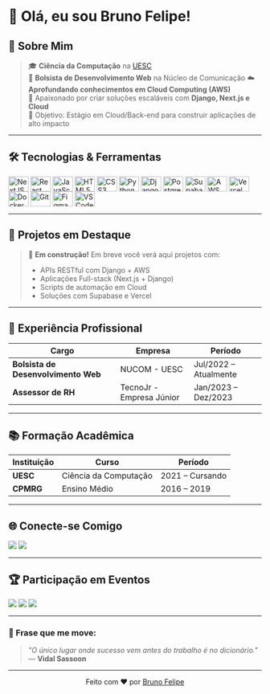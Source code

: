 # 👋 Olá, eu sou Bruno Felipe!

## 🚀 Sobre Mim
> 🎓 **Ciência da Computação** na [UESC](https://www.uesc.br/)  
> 💼 **Bolsista de Desenvolvimento Web** na Núcleo de Comunicação 
> ☁️ **Aprofundando conhecimentos em Cloud Computing (AWS)**  
> 🌱 Apaixonado por criar soluções escaláveis com **Django, Next.js e Cloud**  
> 🎯 Objetivo: Estágio em Cloud/Back-end para construir aplicações de alto impacto  

---

## 🛠️ Tecnologias & Ferramentas
<div style="display: inline_block">
  <!-- Front-End -->
  <img align="center" alt="NextJS" height="30" width="40" src="https://cdn.jsdelivr.net/gh/devicons/devicon/icons/nextjs/nextjs-original.svg">
  <img align="center" alt="React" height="30" width="40" src="https://cdn.jsdelivr.net/gh/devicons/devicon/icons/react/react-original.svg">
  <img align="center" alt="JavaScript" height="30" width="40" src="https://cdn.jsdelivr.net/gh/devicons/devicon/icons/javascript/javascript-original.svg">
  <img align="center" alt="HTML5" height="30" width="40" src="https://cdn.jsdelivr.net/gh/devicons/devicon/icons/html5/html5-original.svg">
  <img align="center" alt="CSS3" height="30" width="40" src="https://cdn.jsdelivr.net/gh/devicons/devicon/icons/css3/css3-original.svg">
  
  <!-- Back-End -->
  <img align="center" alt="Python" height="30" width="40" src="https://cdn.jsdelivr.net/gh/devicons/devicon/icons/python/python-original.svg">
  <img align="center" alt="Django" height="30" width="40" src="https://cdn.jsdelivr.net/gh/devicons/devicon/icons/django/django-plain.svg">
  
  <!-- Banco de Dados -->
  <img align="center" alt="PostgreSQL" height="30" width="40" src="https://cdn.jsdelivr.net/gh/devicons/devicon/icons/postgresql/postgresql-original.svg">
  <img align="center" alt="Supabase" height="30" width="40" src="https://cdn.jsdelivr.net/gh/devicons/devicon/icons/supabase/supabase-original.svg">
  
  <!-- Cloud & DevOps -->
  <img align="center" alt="AWS" height="30" width="40" src="https://cdn.jsdelivr.net/gh/devicons/devicon/icons/amazonwebservices/amazonwebservices-original-wordmark.svg"/> 
  <img align="center" alt="Vercel" height="30" width="40" src="https://cdn.jsdelivr.net/gh/devicons/devicon/icons/vercel/vercel-original.svg">
  <img align="center" alt="Docker" height="30" width="40" src="https://cdn.jsdelivr.net/gh/devicons/devicon/icons/docker/docker-original.svg">
  
  <!-- Ferramentas -->
  <img align="center" alt="Git" height="30" width="40" src="https://cdn.jsdelivr.net/gh/devicons/devicon/icons/git/git-original.svg">
  <img align="center" alt="Figma" height="30" width="40" src="https://cdn.jsdelivr.net/gh/devicons/devicon/icons/figma/figma-original.svg">
  <img align="center" alt="VSCode" height="30" width="40" src="https://cdn.jsdelivr.net/gh/devicons/devicon/icons/vscode/vscode-original.svg">
</div>

---

## 🎯 Projetos em Destaque
> 🚧 **Em construção!** Em breve você verá aqui projetos com:
> - APIs RESTful com Django + AWS
> - Aplicações Full-stack (Next.js + Django)
> - Scripts de automação em Cloud
> - Soluções com Supabase e Vercel

---

## 💼 Experiência Profissional
| Cargo | Empresa | Período |
|-------|---------|---------|
| **Bolsista de Desenvolvimento Web** | NUCOM - UESC | Jul/2022 – Atualmente |
| **Assessor de RH** | TecnoJr - Empresa Júnior | Jan/2023 – Dez/2023 |

---

## 📚 Formação Acadêmica
| Instituição | Curso | Período |
|-------------|-------|---------|
| **UESC** | Ciência da Computação | 2021 – Cursando |
| **CPMRG** | Ensino Médio | 2016 – 2019 |

---

## 🌐 Conecte-se Comigo
<div>
  <a href="https://www.linkedin.com/in/bruno-felipe-dos-santos-pereira" target="_blank"><img src="https://img.shields.io/badge/-LinkedIn-%230077B5?style=for-the-badge&logo=linkedin&logoColor=white" target="_blank"></a>
  <a href="mailto:brunofelipecoder@gmail.com" target="_blank"><img src="https://img.shields.io/badge/-Email-%23333?style=for-the-badge&logo=gmail&logoColor=white" target="_blank"></a>
</div>

---

## 🏆 Participação em Eventos
<div>
  <img src="https://img.shields.io/badge/SINFORM-2021%2F2022-blue?style=for-the-badge" />
  <img src="https://img.shields.io/badge/ENEJ-2023-green?style=for-the-badge" />
  <img src="https://img.shields.io/badge/Campus_Party_Nordeste-2024-red?style=for-the-badge" />
</div>

---

### 💬 Frase que me move:
> *"O único lugar onde sucesso vem antes do trabalho é no dicionário."*  
> — **Vidal Sassoon**

---

<div align="center">
  Feito com ❤️ por <a href="https://github.com/brunofelipe">Bruno Felipe</a>
</div>

